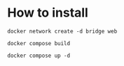 # How to install

```docker network create -d bridge web```

```docker compose build```

```docker compose up -d```